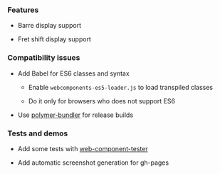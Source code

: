 

### Features

- Barre display support

- Fret shift display support


### Compatibility issues

- Add Babel for ES6 classes and syntax

	- Enable `webcomponents-es5-loader.js` to load transpiled classes
	
	- Do it only for browsers who does not support ES6
	
- Use [polymer-bundler](https://github.com/Polymer/polymer-bundler) for release builds

### Tests and demos

- Add some tests with [web-component-tester](https://github.com/Polymer/web-component-tester)

- Add automatic screenshot generation for gh-pages
